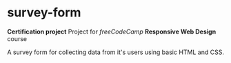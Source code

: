 # survey-form

**Certification project**
Project for *freeCodeCamp* **Responsive Web Design** course

A survey form for collecting data from it's users using basic HTML and CSS.

